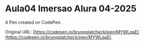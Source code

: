 # Aula04 Imersao Alura 04-2025

A Pen created on CodePen.

Original URL: [https://codepen.io/brunoplatcheck/pen/MYWLqaE](https://codepen.io/brunoplatcheck/pen/MYWLqaE).

